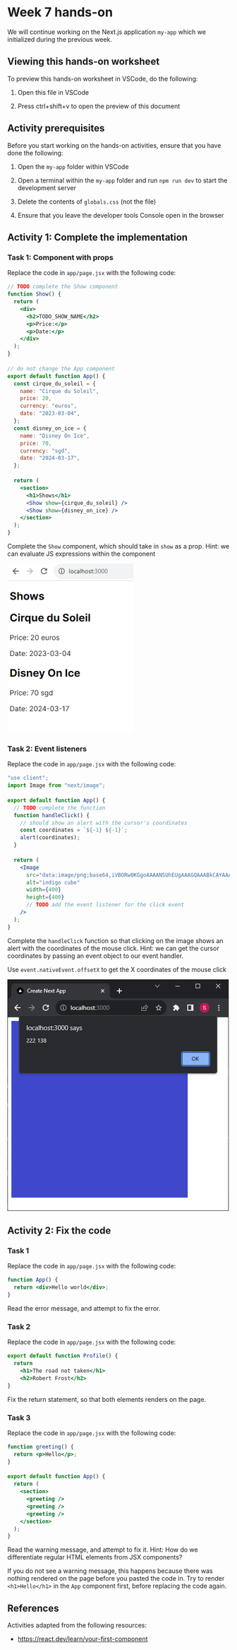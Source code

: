 # Week 7 hands-on

We will continue working on the Next.js application `my-app` which we initialized during the previous week.

## Viewing this hands-on worksheet

To preview this hands-on worksheet in VSCode, do the following:

1. Open this file in VSCode

2. Press ctrl+shift+v to open the preview of this document

## Activity prerequisites

Before you start working on the hands-on activities, ensure that you have done the following:

1. Open the `my-app` folder within VSCode

2. Open a terminal within the `my-app` folder and run `npm run dev` to start the development server

3. Delete the contents of `globals.css` (not the file)

4. Ensure that you leave the developer tools Console open in the browser

## Activity 1: Complete the implementation

### Task 1: Component with props

Replace the code in `app/page.jsx` with the following code:

```jsx
// TODO complete the Show component
function Show() {
  return (
    <div>
      <h2>TODO_SHOW_NAME</h2>
      <p>Price:</p>
      <p>Date:</p>
    </div>
  );
}

// do not change the App component
export default function App() {
  const cirque_du_soleil = {
    name: "Cirque du Soleil",
    price: 20,
    currency: "euros",
    date: "2023-03-04",
  };
  const disney_on_ice = {
    name: "Disney On Ice",
    price: 70,
    currency: "sgd",
    date: "2024-03-17",
  };

  return (
    <section>
      <h1>Shows</h1>
      <Show show={cirque_du_soleil} />
      <Show show={disney_on_ice} />
    </section>
  );
}
```

Complete the `Show` component, which should take in `show` as a prop.
Hint: we can evaluate JS expressions within the component

![Desired output for shows activity](./hands_on_ss/shows.png)

### Task 2: Event listeners

Replace the code in `app/page.jsx` with the following code:

```jsx
"use client";
import Image from "next/image";

export default function App() {
  // TODO complete the function
  function handleClick() {
    // should show an alert with the cursor's coordinates
    const coordinates = `${-1} ${-1}`;
    alert(coordinates);
  }

  return (
    <Image
      src="data:image/png;base64,iVBORw0KGgoAAAANSUhEUgAAAGQAAABkCAYAAABw4pVUAAAABGdBTUEAALGPC/xhBQAAAAlwSFlzAAAOxAAADsQBlSsOGwAAAQNJREFUeF7t0TEBwCAQwMAvxrpWfD3BgogMd0sE5Hm/fw8Z65YIQ2IMiTEkxpAYQ2IMiTEkxpAYQ2IMiTEkxpAYQ2IMiTEkxpAYQ2IMiTEkxpAYQ2IMiTEkxpAYQ2IMiTEkxpAYQ2IMiTEkxpAYQ2IMiTEkxpAYQ2IMiTEkxpAYQ2IMiTEkxpAYQ2IMiTEkxpAYQ2IMiTEkxpAYQ2IMiTEkxpAYQ2IMiTEkxpAYQ2IMiTEkxpAYQ2IMiTEkxpAYQ2IMiTEkxpAYQ2IMiTEkxpAYQ2IMiTEkxpAYQ2IMiTEkxpAYQ2IMiTEkxpAYQ2IMiTEkxpAYQ2IMiTEkxpAYQ2IMSZk5UvQDGoVPhfIAAAAASUVORK5CYII="
      alt="indigo cube"
      width={400}
      height={400}
      // TODO add the event listener for the click event
    />
  );
}
```

Complete the `handleClick` function so that clicking on the image shows an alert with the coordinates of the mouse click.
Hint: we can get the cursor coordinates by passing an event object to our event handler.

Use `event.nativeEvent.offsetX` to get the X coordinates of the mouse click

![Desired output for coordinates activity](./hands_on_ss/click_coordinates.png)

## Activity 2: Fix the code

### Task 1

Replace the code in `app/page.jsx` with the following code:

```jsx
function App() {
  return <div>Hello world</div>;
}
```

Read the error message, and attempt to fix the error.

### Task 2

Replace the code in `app/page.jsx` with the following code:

<!-- prettier-ignore -->
```jsx
export default function Profile() {
  return
    <h1>The road not taken</h1>
    <h2>Robert Frost</h2>
}
```

Fix the return statement, so that both elements renders on the page.

### Task 3

Replace the code in `app/page.jsx` with the following code:

```jsx
function greeting() {
  return <p>Hello</p>;
}

export default function App() {
  return (
    <section>
      <greeting />
      <greeting />
      <greeting />
    </section>
  );
}
```

Read the warning message, and attempt to fix it.
Hint: How do we differentiate regular HTML elements from JSX components?

If you do not see a warning message, this happens because there was nothing rendered on the page before you pasted the code in. Try to render `<h1>Hello</h1>` in the `App` component first, before replacing the code again.

## References

Activities adapted from the following resources:

- https://react.dev/learn/your-first-component
